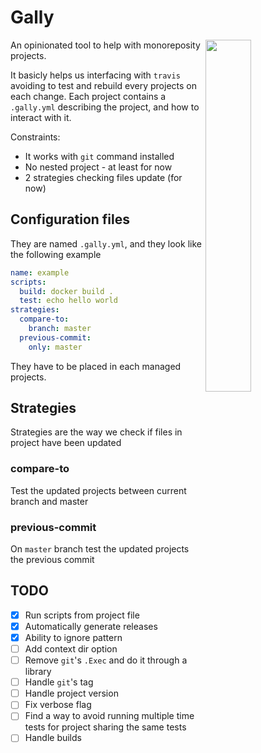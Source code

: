# Gally

<img align="right" src="https://user-images.githubusercontent.com/747/49454572-b0c3e600-f7e5-11e8-9be3-3feadfff1a52.jpeg" width="38%">

An opinionated tool to help with monoreposity projects.

It basicly helps us interfacing with `travis` avoiding to test and rebuild every projects on each change.
Each project contains a `.gally.yml` describing the project, and how to interact with it.

Constraints:

- It works with `git` command installed
- No nested project - at least for now
- 2 strategies checking files update (for now)

## Configuration files

They are named `.gally.yml`, and they look like the following example

```yml
name: example
scripts:
  build: docker build .
  test: echo hello world
strategies:
  compare-to:
    branch: master
  previous-commit:
    only: master
```

They have to be placed in each managed projects.

## Strategies

Strategies are the way we check if files in project have been updated

### compare-to

Test the updated projects between current branch and master

### previous-commit

On `master` branch test the updated projects the previous commit

## TODO

- [x] Run scripts from project file
- [x] Automatically generate releases
- [x] Ability to ignore pattern
- [ ] Add context dir option
- [ ] Remove `git`'s `.Exec` and do it through a library
- [ ] Handle `git`'s tag
- [ ] Handle project version
- [ ] Fix verbose flag
- [ ] Find a way to avoid running multiple time tests for project sharing the same tests
- [ ] Handle builds
